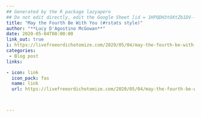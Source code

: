 ```yaml
---
## Generated by the R package lazyapero
## Do not edit directly, edit the Google Sheet [id = 1HPQDH3tOXtZb1DV--8wR9CKAzUz5aywWc2vM3OQ5SrU]
title: "May the Fourth Be With You (#rstats style)"
author: "**Lucy D'Agostino McGowan**"
date: 2020-05-04T00:00:00
link_out: true
i: https://livefreeordichotomize.com/2020/05/04/may-the-fourth-be-with-you-rstats-style/
categories:
 - Blog post
links:

- icon: link
  icon_pack: fas
  name: link
  url: https://livefreeordichotomize.com/2020/05/04/may-the-fourth-be-with-you-rstats-style/



---
```




